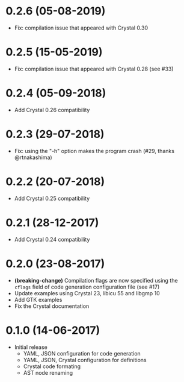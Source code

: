 # 0.2.6 (05-08-2019)
- Fix: compilation issue that appeared with Crystal 0.30

# 0.2.5 (15-05-2019)
- Fix: compilation issue that appeared with Crystal 0.28 (see #33)

# 0.2.4 (05-09-2018)
- Add Crystal 0.26 compatibility

# 0.2.3 (29-07-2018)
- Fix: using the "-h" option makes the program crash (#29, thanks @rtnakashima)

# 0.2.2 (20-07-2018)
- Add Crystal 0.25 compatibility

# 0.2.1 (28-12-2017)
- Add Crystal 0.24 compatibility

# 0.2.0 (23-08-2017)
- **(breaking-change)** Compilation flags are now specified using the
  `cflags` field of code generation configuration file (see #17)
- Update examples using Crystal 23, libicu 55 and libgmp 10
- Add GTK examples
- Fix the Crystal documentation

# 0.1.0 (14-06-2017)
- Initial release
  - YAML, JSON configuration for code generation
  - YAML, JSON, Crystal configuration for definitions
  - Crystal code formating
  - AST node renaming
